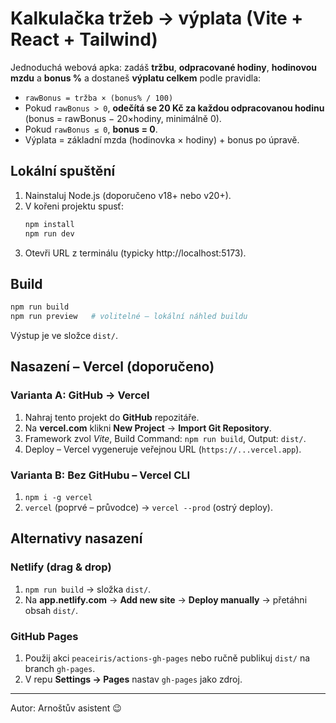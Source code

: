 # Kalkulačka tržeb → výplata (Vite + React + Tailwind)

Jednoduchá webová apka: zadáš **tržbu**, **odpracované hodiny**, **hodinovou mzdu** a **bonus %** a dostaneš **výplatu celkem** podle pravidla:

- `rawBonus = tržba × (bonus% / 100)`
- Pokud `rawBonus > 0`, **odečítá se 20 Kč za každou odpracovanou hodinu** (bonus = rawBonus − 20×hodiny, minimálně 0).
- Pokud `rawBonus ≤ 0`, **bonus = 0**.
- Výplata = základní mzda (hodinovka × hodiny) + bonus po úpravě.

## Lokální spuštění

1. Nainstaluj Node.js (doporučeno v18+ nebo v20+).
2. V kořeni projektu spusť:
   ```bash
   npm install
   npm run dev
   ```
3. Otevři URL z terminálu (typicky http://localhost:5173).

## Build

```bash
npm run build
npm run preview   # volitelné – lokální náhled buildu
```

Výstup je ve složce `dist/`.

## Nasazení – Vercel (doporučeno)

### Varianta A: GitHub → Vercel
1. Nahraj tento projekt do **GitHub** repozitáře.
2. Na **vercel.com** klikni **New Project** → **Import Git Repository**.
3. Framework zvol *Vite*, Build Command: `npm run build`, Output: `dist/`.
4. Deploy – Vercel vygeneruje veřejnou URL (`https://...vercel.app`).

### Varianta B: Bez GitHubu – Vercel CLI
1. `npm i -g vercel`
2. `vercel` (poprvé – průvodce) → `vercel --prod` (ostrý deploy).

## Alternativy nasazení

### Netlify (drag & drop)
1. `npm run build` → složka `dist/`.
2. Na **app.netlify.com** → **Add new site** → **Deploy manually** → přetáhni obsah `dist/`.

### GitHub Pages
1. Použij akci `peaceiris/actions-gh-pages` nebo ručně publikuj `dist/` na branch `gh-pages`.
2. V repu **Settings → Pages** nastav `gh-pages` jako zdroj.

---

Autor: Arnoštův asistent 😉
